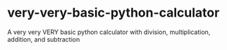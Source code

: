 # very-very-basic-python-calculator
A very very VERY basic python calculator with division, multiplication, addition, and subtraction
